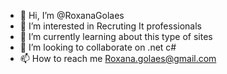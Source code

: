- 👋 Hi, I’m @RoxanaGolaes
- 👀 I’m interested in Recruting It professionals 
- 🌱 I’m currently learning about this type of sites 
- 💞️ I’m looking to collaborate on .net c#
- 📫 How to reach me Roxana.golaes@gmail.com

<!---
RoxanaGolaes/RoxanaGolaes is a ✨ special ✨ repository because its `README.md` (this file) appears on your GitHub profile.
You can click the Preview link to take a look at your changes.
--->
